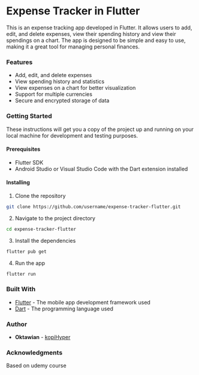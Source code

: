 # Expense Tracker in Flutter

This is an expense tracking app developed in Flutter. It allows users to add, edit, and delete expenses, view their spending history and view their spendings on a chart. The app is designed to be simple and easy to use, making it a great tool for managing personal finances.

### Features

- Add, edit, and delete expenses
- View spending history and statistics
- View expenses on a chart for better visualization
- Support for multiple currencies
- Secure and encrypted storage of data

### Getting Started

These instructions will get you a copy of the project up and running on your local machine for development and testing purposes.

#### Prerequisites

- Flutter SDK
- Android Studio or Visual Studio Code with the Dart extension installed

#### Installing

1. Clone the repository

```sh
git clone https://github.com/username/expense-tracker-flutter.git
```

2. Navigate to the project directory

```sh
cd expense-tracker-flutter
```

3. Install the dependencies

```sh
flutter pub get
```

4. Run the app

```sh
flutter run
```

### Built With

- [Flutter](https://flutter.dev/) - The mobile app development framework used
- [Dart](https://dart.dev/) - The programming language used

### Author

- **Oktawian** - [kopiHyper](https://github.com/kopiHyper)

### Acknowledgments

Based on udemy course
